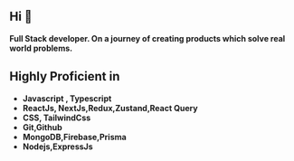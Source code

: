 
<h2 align="left">Hi 👋</h2>

**Full Stack developer. On a journey of creating products which solve real world problems.**

## Highly Proficient in 

- **Javascript , Typescript**
- **ReactJs, NextJs,Redux,Zustand,React Query**
- **CSS, TailwindCss**
- **Git,Github**
- **MongoDB,Firebase,Prisma**
- **Nodejs,ExpressJs**

<!--
Vertically and horizontally scaling my Full Stack skills :))
-->

<!--
## Skills
- **JavaScript, TypeScript**
- **ReactJs, NextJs**
- **Node.js, Express.js**
- **MongoDB , Firebase**
- **Vanilla CSS , TailwindCSS , shadcn/ui**
- **Git, GitHub , Docker , VSCode, Vercel , Cloudinary**
-->


<!--## Experience
- **Triluxo Technologies** -
     Front End Dev Intern
  - Contributed in the development of the Travel website using ReactJs,NextJs,Typescript and TailwindCSS.
  - Created interactive and responsive UI with reusable react components with proper state management.
  - Integrated the APIs with the front end ensuring smooth data flow and proper error handling.
  -->
